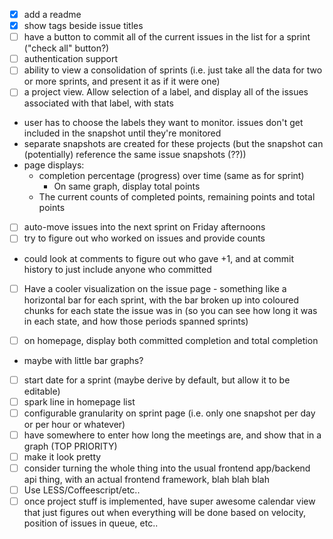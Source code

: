 - [x] add a readme
- [x] show tags beside issue titles
- [ ] have a button to commit all of the current issues in the list for a sprint ("check all" button?)
- [ ] authentication support
- [ ] ability to view a consolidation of sprints (i.e. just take all the data for two or more sprints, and present it as if it were one)
- [ ] a project view. Allow selection of a label, and display all of the issues associated with that label, with stats
 - user has to choose the labels they want to monitor. issues don't get included in the snapshot until they're monitored
 - separate snapshots are created for these projects (but the snapshot can (potentially) reference the same issue snapshots (??))
 - page displays:
   - completion percentage (progress) over time (same as for sprint)
     - On same graph, display total points
   - The current counts of completed points, remaining points and total points
- [ ] auto-move issues into the next sprint on Friday afternoons
- [ ] try to figure out who worked on issues and provide counts
 - could look at comments to figure out who gave +1, and at commit history to just include anyone who committed
- [ ] Have a cooler visualization on the issue page - something like a horizontal bar for each sprint, with the bar broken up into coloured chunks for each state the issue was in (so you can see how long it was in each state, and how those periods spanned sprints)

- [ ] on homepage, display both committed completion and total completion
 - maybe with little bar graphs?
- [ ] start date for a sprint (maybe derive by default, but allow it to be editable)
- [ ] spark line in homepage list
- [ ] configurable granularity on sprint page (i.e. only one snapshot per day or per hour or whatever)
- [ ] have somewhere to enter how long the meetings are, and show that in a graph (TOP PRIORITY)
- [ ] make it look pretty
- [ ] consider turning the whole thing into the usual frontend app/backend api thing, with an actual frontend framework, blah blah blah
- [ ] Use LESS/Coffeescript/etc..
- [ ] once project stuff is implemented, have super awesome calendar view that just figures out when everything will be done based on velocity, position of issues in queue, etc..